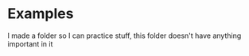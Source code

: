 # Examples
I made a folder so I can practice stuff, this folder doesn't have anything important in it
